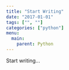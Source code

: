 ```yaml
---
title: "Start Writing"
date: "2017-01-01"
tags: ["", ""]
categories: ["python"]
menu:
  main:
    parent: Python
---
```


Start writing...
